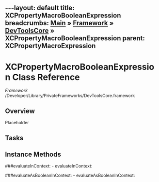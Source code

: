 ---layout: default
title: XCPropertyMacroBooleanExpression
breadcrumbs: <a href="/index.html">Main</a> &raquo; <a href="/Frameworks.html">Framework</a> &raquo; <a href="/Frameworks/DevToolsCore.html">DevToolsCore</a> &raquo; XCPropertyMacroBooleanExpression
parent: XCPropertyMacroExpression 
---
# XCPropertyMacroBooleanExpression Class Reference

*Framework* /Developer/Library/PrivateFrameworks/DevToolsCore.framework

## Overview

Placeholder

## Tasks

## Instance Methods

<a name="-evaluateInContext:"></a>
###evaluateInContext:
    - evaluateInContext:

<a name="-evaluateAsBooleanInContext:"></a>
###evaluateAsBooleanInContext:
    - evaluateAsBooleanInContext:

